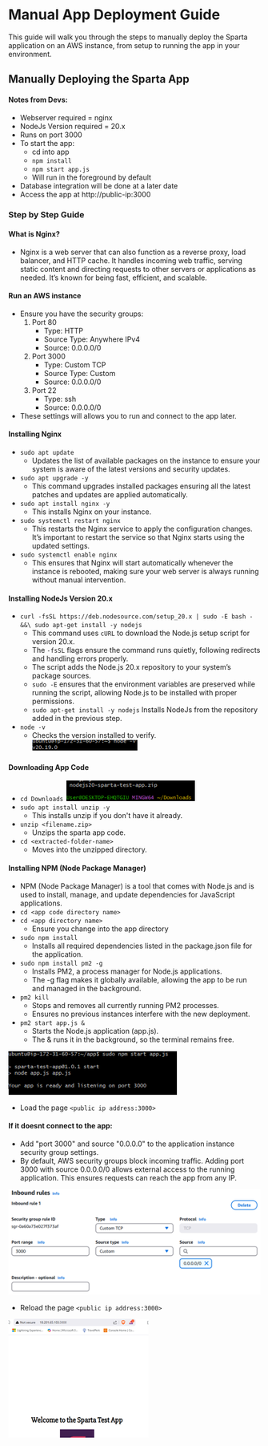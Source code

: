 # Manual App Deployment Guide
This guide will walk you through the steps to manually deploy the Sparta application on an AWS instance, from setup to running the app in your environment.

## Manually Deploying the Sparta App

#### Notes from Devs:
- Webserver required = nginx
- NodeJs Version required = 20.x
- Runs on port 3000
- To start the app:
  - cd into app
  - `npm install`
  - `npm start app.js`
  - Will run in the foreground by default
- Database integration will be done at a later date
- Access the app at http://public-ip:3000

### Step by Step Guide
#### What is Nginx?
- Nginx is a web server that can also function as a reverse proxy, load balancer, and HTTP cache. It handles incoming web traffic, serving static content and directing requests to other servers or applications as needed. It’s known for being fast, efficient, and scalable.

#### Run an AWS instance
- Ensure you have the security groups:
  1. Port 80
     - Type: HTTP
     - Source Type: Anywhere IPv4
     - Source: 0.0.0.0/0
  2. Port 3000
     - Type: Custom TCP
     - Source Type: Custom
     - Source: 0.0.0.0/0
  3. Port 22
     - Type: ssh
     - Source: 0.0.0.0/0
- These settings will allows you to run and connect to the app later.

#### Installing Nginx
- `sudo apt update `
  - Updates the list of available packages on the instance to ensure your system is aware of the latest versions and security updates.
- `sudo apt upgrade -y`
  - This command upgrades installed packages ensuring all the latest patches and updates are applied automatically.
- `sudo apt install nginx -y`
  - This installs Nginx on your instance.
- `sudo systemctl restart nginx`
  - This restarts the Nginx service to apply the configuration changes. It’s important to restart the service so that Nginx starts using the updated settings.
- `sudo systemctl enable nginx`
  - This ensures that Nginx will start automatically whenever the instance is rebooted, making sure your web server is always running without manual intervention.

#### Installing NodeJs Version 20.x
- `curl -fsSL https://deb.nodesource.com/setup_20.x | sudo -E bash - &&\
sudo apt-get install -y nodejs`
  - This command uses `cURL` to download the Node.js setup script for version 20.x.
  - The `-fsSL` flags ensure the command runs quietly, following redirects and handling errors properly.
  - The script adds the Node.js 20.x repository to your system’s package sources.
  - `sudo -E` ensures that the environment variables are preserved while running the script, allowing Node.js to be installed with proper permissions.
  - `sudo apt-get install -y nodejs` Installs NodeJs from the repository added in the previous step.
- `node -v`
  - Checks the version installed to verify.
![NodeJs-Version](images/NodeJs-Version.png)

#### Downloading App Code
- `cd Downloads`
![Sparta App code](images/Sparta-App-Code.png)
- `sudo apt install unzip -y`
  - This installs unzip if you don't have it already.
- `unzip <filename.zip>`
  - Unzips the sparta app code.
- `cd <extracted-folder-name>`
  - Moves into the unzipped directory.

#### Installing NPM (Node Package Manager)
- NPM (Node Package Manager) is a tool that comes with Node.js and is used to install, manage, and update dependencies for JavaScript applications.
- `cd <app code directory name>`
- `cd <app directory name>`
  - Ensure you change into the app directory
- `sudo npm install`
  - Installs all required dependencies listed in the package.json file for the application.
- `sudo npm install pm2 -g`
  - Installs PM2, a process manager for Node.js applications. 
  - The -g flag makes it globally available, allowing the app to be run and managed in the background.
- `pm2 kill`
  - Stops and removes all currently running PM2 processes.
  - Ensures no previous instances interfere with the new deployment.
- `pm2 start app.js &`
  - Starts the Node.js application (app.js).
  - The & runs it in the background, so the terminal remains free.

![App is ready and listening](images/app%20listening.png)

- Load the page `<public ip address:3000>`

#### If it doesnt connect to the app:
- Add "port 3000" and source "0.0.0.0" to the application instance security group settings. 
- By default, AWS security groups block incoming traffic. Adding port 3000 with source 0.0.0.0/0 allows external access to the running application. This ensures requests can reach the app from any IP.

![Aws Security Group App](images/AWS%20Security%20group%20app.png)

- Reload the page `<public ip address:3000>`

![Sparta app running 1](images/Sparta%20app%20running%201.png)
